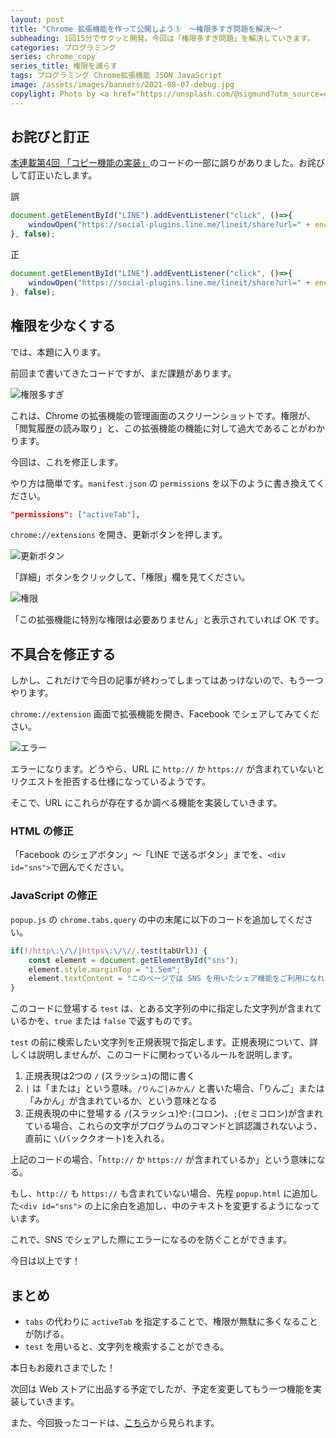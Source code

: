 ```yaml
---
layout: post
title: "Chrome 拡張機能を作って公開しよう⑤　〜権限多すぎ問題を解決〜"
subheading: 1回15分でサクッと開発。今回は「権限多すぎ問題」を解決していきます。
categories: プログラミング
series: chrome_copy
series_title: 権限を減らす
tags: プログラミング Chrome拡張機能 JSON JavaScript
image: /assets/images/banners/2021-08-07-debug.jpg
copylight: Photo by <a href="https://unsplash.com/@sigmund?utm_source=unsplash&utm_medium=referral&utm_content=creditCopyText" target="_blank" rel="noopener noreferrer">Sigmund</a> on <a href="https://unsplash.com/?utm_source=unsplash&utm_medium=referral&utm_content=creditCopyText" target="_blank" rel="noopener noreferrer">Unsplash</a>
---
```


## お詫びと訂正
[本連載第4回 「コピー機能の実装」](https://r-40021.github.io/%E3%83%97%E3%83%AD%E3%82%B0%E3%83%A9%E3%83%9F%E3%83%B3%E3%82%B0/2021/08/04/chrome-extension-4.html)のコードの一部に誤りがありました。お詫びして訂正いたします。

誤

```JavaScript
document.getElementById("LINE").addEventListener("click", ()=>{
    windowOpen("https://social-plugins.line.me/lineit/share?url=" + encodeURIComponent(tabTitle));
}, false);
```

正

```JavaScript
document.getElementById("LINE").addEventListener("click", ()=>{
    windowOpen("https://social-plugins.line.me/lineit/share?url=" + encodeURIComponent(tabUrl));
}, false);
```

## 権限を少なくする
では、本題に入ります。

前回まで書いてきたコードですが、まだ課題があります。

![権限多すぎ](https://user-images.githubusercontent.com/75155258/127963556-97d4558d-cb67-40f7-8ac4-cf119b9a35bc.png)

これは、Chrome の拡張機能の管理画面のスクリーンショットです。権限が、「閲覧履歴の読み取り」と、この拡張機能の機能に対して過大であることがわかります。

今回は、これを修正します。

やり方は簡単です。`manifest.json` の `permissions` を以下のように書き換えてください。

```JSON
"permissions": ["activeTab"],
```

`chrome://extensions` を開き、更新ボタンを押します。

![更新ボタン](https://user-images.githubusercontent.com/75155258/128589985-e072d29d-d87e-4f11-afa6-9d66016b6c7f.png)

「詳細」ボタンをクリックして、「権限」欄を見てください。

![権限](https://user-images.githubusercontent.com/75155258/128590010-5027b476-f5c0-4f95-b410-529b31257a3c.png)

「この拡張機能に特別な権限は必要ありません」と表示されていれば OK です。

## 不具合を修正する

しかし、これだけで今日の記事が終わってしまってはあっけないので、もう一つやります。

`chrome://extension` 画面で拡張機能を開き、Facebook でシェアしてみてください。

![エラー](https://user-images.githubusercontent.com/75155258/128590126-b4a4a56f-6064-4450-ad2a-e6aef655e92c.png)

エラーになります。どうやら、URL に `http://` か `https://` が含まれていないとリクエストを拒否する仕様になっているようです。

そこで、URL にこれらが存在するか調べる機能を実装していきます。

### HTML の修正
「Facebook のシェアボタン」〜「LINE で送るボタン」までを、`<div id="sns">`で囲んでください。

### JavaScript の修正

`popup.js` の `chrome.tabs.query` の中の末尾に以下のコードを追加してください。

```JavaScript
if(!/http\:\/\/|https\:\/\//.test(tabUrl)) {
    const element = document.getElementById("sns");
    element.style.marginTop = "1.5em";
    element.textContent = "このページでは SNS を用いたシェア機能をご利用になれません。ご了承ください。";
}
```

このコードに登場する `test` は、とある文字列の中に指定した文字列が含まれているかを、`true` または `false` で返すものです。

`test` の前に検索したい文字列を正規表現で指定します。正規表現について、詳しくは説明しませんが、このコードに関わっているルールを説明します。

1. 正規表現は2つの `/` (スラッシュ)の間に書く
2. `|` は「または」という意味。`/りんご|みかん/` と書いた場合、「りんご」または「みかん」が含まれているか、という意味となる
3. 正規表現の中に登場する `/`(スラッシュ)や`:`(コロン)、`;`(セミコロン)が含まれている場合、これらの文字がプログラムのコマンドと誤認識されないよう、直前に `\`(バッククオート)を入れる。

上記のコードの場合、「`http://` か `https://` が含まれているか」という意味になる。

もし、`http://` も `https://` も含まれていない場合、先程 `popup.html` に追加した`<div id="sns">` の上に余白を追加し、中のテキストを変更するようになっています。

これで、SNS でシェアした際にエラーになるのを防ぐことができます。

今日は以上です！

## まとめ
- `tabs` の代わりに `activeTab` を指定することで、権限が無駄に多くなることが防げる。
- `test` を用いると、文字列を検索することができる。

本日もお疲れさまでした！

次回は Web ストアに出品する予定でしたが、予定を変更してもう一つ機能を実装していきます。

また、今回扱ったコードは、[こちら](https://github.com/r-40021/copy_title-URL/tree/lesson_5)から見られます。
